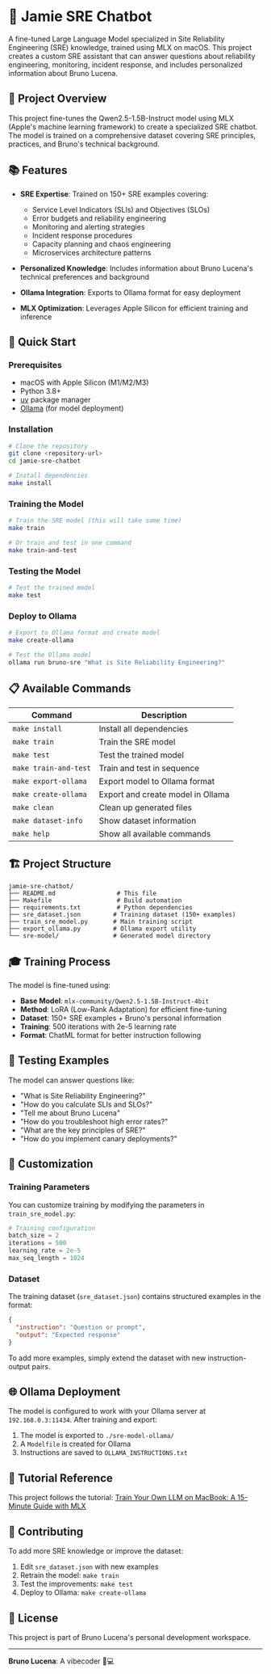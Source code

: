# 🤖 Jamie SRE Chatbot

A fine-tuned Large Language Model specialized in Site Reliability Engineering (SRE) knowledge, trained using MLX on macOS. This project creates a custom SRE assistant that can answer questions about reliability engineering, monitoring, incident response, and includes personalized information about Bruno Lucena.

## 🎯 Project Overview

This project fine-tunes the Qwen2.5-1.5B-Instruct model using MLX (Apple's machine learning framework) to create a specialized SRE chatbot. The model is trained on a comprehensive dataset covering SRE principles, practices, and Bruno's technical background.

## 📚 Features

- **SRE Expertise**: Trained on 150+ SRE examples covering:
  - Service Level Indicators (SLIs) and Objectives (SLOs)
  - Error budgets and reliability engineering
  - Monitoring and alerting strategies
  - Incident response procedures
  - Capacity planning and chaos engineering
  - Microservices architecture patterns

- **Personalized Knowledge**: Includes information about Bruno Lucena's technical preferences and background
- **Ollama Integration**: Exports to Ollama format for easy deployment
- **MLX Optimization**: Leverages Apple Silicon for efficient training and inference

## 🚀 Quick Start

### Prerequisites

- macOS with Apple Silicon (M1/M2/M3)
- Python 3.8+
- [uv](https://github.com/astral-sh/uv) package manager
- [Ollama](https://ollama.ai/) (for model deployment)

### Installation

```bash
# Clone the repository
git clone <repository-url>
cd jamie-sre-chatbot

# Install dependencies
make install
```

### Training the Model

```bash
# Train the SRE model (this will take some time)
make train

# Or train and test in one command
make train-and-test
```

### Testing the Model

```bash
# Test the trained model
make test
```

### Deploy to Ollama

```bash
# Export to Ollama format and create model
make create-ollama

# Test the Ollama model
ollama run bruno-sre "What is Site Reliability Engineering?"
```

## 📋 Available Commands

| Command | Description |
|---------|-------------|
| `make install` | Install all dependencies |
| `make train` | Train the SRE model |
| `make test` | Test the trained model |
| `make train-and-test` | Train and test in sequence |
| `make export-ollama` | Export model to Ollama format |
| `make create-ollama` | Export and create model in Ollama |
| `make clean` | Clean up generated files |
| `make dataset-info` | Show dataset information |
| `make help` | Show all available commands |

## 🏗️ Project Structure

```
jamie-sre-chatbot/
├── README.md                 # This file
├── Makefile                  # Build automation
├── requirements.txt          # Python dependencies
├── sre_dataset.json         # Training dataset (150+ examples)
├── train_sre_model.py       # Main training script
├── export_ollama.py         # Ollama export utility
└── sre-model/               # Generated model directory
```

## 🎓 Training Process

The model is fine-tuned using:

- **Base Model**: `mlx-community/Qwen2.5-1.5B-Instruct-4bit`
- **Method**: LoRA (Low-Rank Adaptation) for efficient fine-tuning
- **Dataset**: 150+ SRE examples + Bruno's personal information
- **Training**: 500 iterations with 2e-5 learning rate
- **Format**: ChatML format for better instruction following

## 🧪 Testing Examples

The model can answer questions like:

- "What is Site Reliability Engineering?"
- "How do you calculate SLIs and SLOs?"
- "Tell me about Bruno Lucena"
- "How do you troubleshoot high error rates?"
- "What are the key principles of SRE?"
- "How do you implement canary deployments?"

## 🔧 Customization

### Training Parameters

You can customize training by modifying the parameters in `train_sre_model.py`:

```python
# Training configuration
batch_size = 2
iterations = 500
learning_rate = 2e-5
max_seq_length = 1024
```

### Dataset

The training dataset (`sre_dataset.json`) contains structured examples in the format:

```json
{
  "instruction": "Question or prompt",
  "output": "Expected response"
}
```

To add more examples, simply extend the dataset with new instruction-output pairs.

## 🌐 Ollama Deployment

The model is configured to work with your Ollama server at `192.168.0.3:11434`. After training and export:

1. The model is exported to `./sre-model-ollama/`
2. A `Modelfile` is created for Ollama
3. Instructions are saved to `OLLAMA_INSTRUCTIONS.txt`

## 📖 Tutorial Reference

This project follows the tutorial: [Train Your Own LLM on MacBook: A 15-Minute Guide with MLX](https://medium.com/@dummahajan/train-your-own-llm-on-macbook-a-15-minute-guide-with-mlx-6c6ed9ad036a)

## 🤝 Contributing

To add more SRE knowledge or improve the dataset:

1. Edit `sre_dataset.json` with new examples
2. Retrain the model: `make train`
3. Test the improvements: `make test`
4. Deploy to Ollama: `make create-ollama`

## 📄 License

This project is part of Bruno Lucena's personal development workspace.

---

**Bruno Lucena**: A vibecoder 🎵💻
